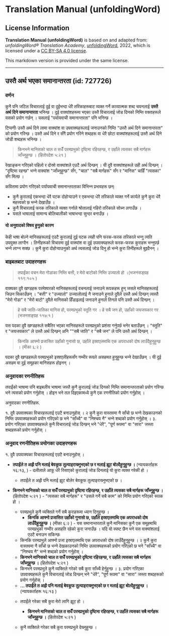 # Translation Manual (unfoldingWord)

## License Information

**Translation Manual (unfoldingWord)** is based on and adapted from: _unfoldingWord® Translation Academy_, [unfoldingWord](https://unfoldingword.org/utw), 2022, which is licensed under a [CC BY-SA 4.0 license](https://creativecommons.org/licenses/by-sa/4.0/legalcode.en).

This markdown version is provided under the same license.



--------------------------------

## उस्तै अर्थ भएका समानान्तरता (id: 727726)

### वर्णन

कुनै पनि जटिल विचारलाई दुई वा दुईभन्दा धेरै तरिकाहरूबाट व्यक्त गर्ने काव्यात्मक शब्द चयनलाई **उस्तै अर्थ दिने समानान्तरता** भनिन्छ । दुई वाक्यांशहरूमा भएका उस्तै विचारलाई जोड दिनको निम्ति वक्ताहरूले यसको प्रयोग गर्छन् । यसलाई "पर्यायवाची समानान्तरता" पनि भनिन्छ ।

टिप्पणीः उस्तै अर्थ दिने लामा वाक्यांश वा उपवाक्यहरूलाई जनाउनको निम्ति "उस्तै अर्थ दिने समानान्तरता" को प्रयोग गरिन्छ । उस्तै अर्थ दिने र सँगै प्रयोग गरिने शब्दहरू वा धेरै छोटा वाक्यांशहरूलाई उस्तै अर्थ दिने जोडी शब्दहरू भनिन्छ ।

> किनभने मानिसको चाल त सधैँ परमप्रभुको दृष्‍टिमा रहिरहन्‍छ, र उहाँले त्‍यसका सबै मार्गहरू जाँच्‍नुहुन्‍छ । (हितोपदेश ५:२१ )

रेखाङ्‍कन गरिएको पहिलो र दोस्रो वाक्यांशले एउटै अर्थ दिन्छन् । यी दुवै वाक्यांशहरूले उही अर्थ दिन्छन् । "दृष्टिमा रहन्छ" भन्‍ने वाक्यांश "जाँच्‍नुहुन्छ" सँग, "चाल" "सबै मार्गहरू" सँग र "मानिस" चाहिँ "त्यसका" सँग मिल्छ ।

कवितामा प्रयोग गरिएको पर्यायवाची समानान्तरताका विभिन्‍न प्रभावहरू छन्ः

* कुनै कुरालाई एकभन्दा धेरै पटक दोहोर्‍याउने र एकभन्दा धेरै तरिकाले व्यक्त गर्ने कार्यले कुनै कुरा धेरै महत्त्वको छ भन्‍ने देखाउँछ ।
* कुनै विचारलाई फरक तरिकाले व्यक्त गर्नाले श्रोतालाई गहिरो तरिकाले सोच्‍न लगाउँछ ।
* यसले भाषालाई सामान्य बोलिचालीको भाषाभन्दा सुन्दर बनाउँछ ।

#### यो अनुवादको विषय हुनुको कारण

केही भाषा बोल्ने मानिसहरूलाई एउटै कुरालाई दुई पटक त्यही पनि फरक\-फरक तरिकाले भन्‍नु त्यति उपयुक्त लाग्दैन । तिनीहरूको विचारमा दुई वाक्यांश वा दुई उपवाक्यहरूले फरक\-फरक कुराहरू भन्‍नुपर्छ भन्‍ने लाग्‍न सक्छ । कुनै कुरा दोहोर्‍याउनुको अर्थ त्यसलाई जोड दिनु हो भन्‍ने कुरा तिनीहरूले बुझ्‍दैनन् ।

### बाइबलबाट उदाहरणहरू

> तपाईंका वचन मेरा गोडाका निम्‍ति बत्ती, र मेरो बाटोको निम्‍ति उज्‍यालो हो ।(भजनसङ्ग्रह ११९:१०५ )

वाक्यका दुवै खण्डहरू परमेश्‍वरको मानिसहरूलाई वचनलाई जनाउने रूपकहरू हुन् जसले मानिसहरूलाई जिउन सिकाउँछन् । "बत्ती" र "उज्यालो" उज्यालोलाई नै जनाउने हुनाले दुवैले उस्तै अर्थ दिन्छन् त्यस्तै "मेरो गोडा" र "मेरो बाटो" दुवैले मानिसको हिँडाइलाई जनाउने हुनाले तिनले पनि उस्तै अर्थ दिन्छन् ।

> हे सबै जाति\-जातिका मानिस हो, परमप्रभुको स्‍तुति गर । हे सबै जन हो, उहाँको जयजयकार गर (भजनसङ्ग्रह ११७:१ )

यस पदका दुवै खण्डहरूले सबैतिर भएका मानिसहरूले परमप्रभुको प्रशंसा गर्नुपर्छ भनेर बताउँछन् । "स्तुति" र "जयजयकार" ले उस्तै अर्थ दिन्छन् अनि ""सबै जाति" र "सबै जन" ले पनि उस्तै अर्थ दिन्छन् ।

> किनकि आफ्‍नो प्रजासित उहाँको गुनासो छ, उहाँले इस्राएलमाथि एक अपराधको दोष लाउँदैहुनुहुन्‍छ । (मीका ६:२ )

पदका दुवै खण्डहरूले परमप्रभुको इस्राएलीहरूसँग गम्भीर रूपले असहमत हुनुहुन्छ भन्‍ने देखाउँछन् । यी दुई असहम वा दुई समूहका मानिसहरू होइनन् ।

### अनुवादका रणनीतिहरू

तपाईंको भाषामा पनि बाइबलीय भाषामा जस्तै कुनै कुरालाई जोड दिनको निम्ति समानान्तरताको प्रयोग गरिन्छ भने त्यसको प्रयोग गर्नुहोस् । होइन भने तल दिइएकामध्ये कुनै एक रणनीतिको प्रयोग गर्नुहोस् ।

अनुवादका रणनीतिहरू.

१. दुवै उपवाक्यका विचारहरूलाई एउटै बनाउनुहोस् । २ कुनै कुरा वास्तवमा नै साँचो छ भन्‍ने देखकाउनको निम्ति उपवाक्यहरूको प्रयोग गरिएको छ भने "साँच्चै" वा "निश्‍चय नै" भन्‍ने शब्दको प्रयोग गर्नुहोस् । ३. प्रयोग गरिएका उपवाक्यहरूले कुनै विचारलाई जोड दिन्छन् भने "धेरै", "पूर्ण रूपमा" वा "सारा" जस्ता शब्दहरूको प्रयोग गर्नुहोस् ।

### अनुवाद रणनीतिहरू प्रयोगका उदाहरणहरू

१. दुवै उपवाक्यका विचारहरूलाई एउटै बनाउनुहोस् ।

* **तपाईंले त अझै पनि मलाई बेवकूफ तुल्‍याइराख्‍नुभएको छ र मलाई झूट बोल्‍दैहुनुहुन्‍छ ।** (न्यायकर्ताहरू १६:१३, ) \- दलीलाले आफू धेरै रिसाएको कुरालाई जोड दिनलाई यो कुरा व्यक्त गरेकी हो ।

    + तपाईंले त अझै पनि मलाई झुट बोलेर बेवकूफ तुल्‍याइराख्‍नुभएको छ ।
* **किनभने मानिसको चाल त सधैँ परमप्रभुको दृष्‍टिमा रहिरहन्‍छ, र उहाँले त्‍यसका सबै मार्गहरू जाँच्‍नुहुन्‍छ ।** (हितोपदेश ५:२१ ) \- "त्यसका सबै मार्गहरू" र "उसले गर्ने सबै काम" को निम्ति प्रयोग गरिएको रूपक हो ।

    + परमप्रभुले कुनै व्यक्तिले गर्ने सबै कुराहरूमा ध्यान दिनुहुन्छ ।
        + **किनकि आफ्‍नो प्रजासित उहाँको गुनासो छ, उहाँले इस्राएलमाथि एक अपराधको दोष लाउँदैहुनुहुन्‍छ ।** (मीका ६:२ ) \- यस समानान्तरताले कुनै मानिसका कुनै एक समूहमाथि परमप्रभुको गम्भीर असहति रहेको कुरा जनाउँछ । यदि यो स्पष्ट छैन भने यस वाक्यांशलाई एउटै बनाउन सकिन्छः

    - किनकि परमप्रभुले आफ्‍नो प्रजा इस्राएलमाथि एक अपराधको दोष लाउँदैहुनुहुन्‍छ ।
        २ कुनै कुरा वास्तवमा नै साँचो छ भन्‍ने देखकाउनको निम्ति उपवाक्यहरूको प्रयोग गरिएको छ भने "साँच्चै" वा "निश्‍चय नै" भन्‍ने शब्दको प्रयोग गर्नुहोस् ।

    + **किनभने मानिसको चाल त सधैँ परमप्रभुको दृष्‍टिमा रहिरहन्‍छ, र उहाँले त्‍यसका सबै मार्गहरू जाँच्‍नुहुन्‍छ ।** (हितोपदेश ५:२१ )

    - किनभने परमप्रभुले कुनै व्यक्तिले गरेको सबै कुरा साँच्चै हेर्नुहुन्छ ।
        ३. प्रयोग गरिएका उपवाक्यहरूले कुनै विचारलाई जोड दिन्छन् भने "धेरै", "पूर्ण रूपमा" वा "सारा" जस्ता शब्दहरूको प्रयोग गर्नुहोस् ।

    + **... तपाईंले त अझै पनि मलाई बेवकूफ तुल्‍याइराख्‍नुभएको छ र मलाई झूट बोल्‍दैहुनुहुन्‍छ ।** (न्यायकर्ताहरू १६:१३ )

    - तपाईंले गरेका सबै कुरा मेरो लागि झूट हो ।
        + **किनभने मानिसको चाल त सधैँ परमप्रभुको दृष्‍टिमा रहिरहन्‍छ, र उहाँले त्‍यसका सबै मार्गहरू जाँच्‍नुहुन्‍छ ।** (हितोपदेश ५:२१ )

    - कुनै व्यक्तिले गरेका सबै कुरा परमप्रभुले देख्‍नुहुन्छ ।


